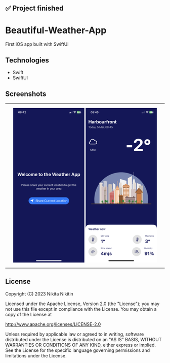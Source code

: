 ## ✅ Project finished

# Beautiful-Weather-App

First iOS app built with SwiftUI

## Technologies

- Swift
- SwiftUI

## Screenshots

-----------------------------------------------------

<p align="center">
  <img src="landing_1.PNG" width="225">
  <img src="main_1.PNG" width="225">
</p>

-----------------------------------------------------

## License

Copyright (C) 2023 Nikita Nikitin

Licensed under the Apache License, Version 2.0 (the "License");
you may not use this file except in compliance with the License.
You may obtain a copy of the License at

http://www.apache.org/licenses/LICENSE-2.0

Unless required by applicable law or agreed to in writing, software
distributed under the License is distributed on an "AS IS" BASIS,
WITHOUT WARRANTIES OR CONDITIONS OF ANY KIND, either express or implied.
See the License for the specific language governing permissions and
limitations under the License.
